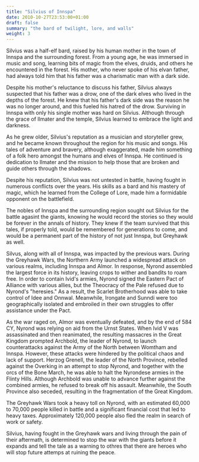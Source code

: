 ```yaml
---
title: "Silvius of Innspa"
date: 2010-10-27T23:53:00+01:00
draft: false
summary: "the bard of twilight, lore, and walls"
weight: 3
---
```

Silvius was a half-elf bard, raised by his human mother in the town of Innspa and the surrounding forest. From a young age, he was immersed in music and song, learning bits of magic from the elves, druids, and others he encountered in the forest. His mother, who never spoke of his elvan father, had always told him that his father was a charismatic man with a dark side.

Despite his mother's reluctance to discuss his father, Silvius always suspected that his father was a drow, one of the dark elves who lived in the depths of the forest. He knew that his father's dark side was the reason he was no longer around, and this fueled his hatred of the drow. Surviving in Innspa with only his single mother was hard on Silvius. Although through the grace of Ilmater and the temple, Silvius learned to embrace the light and darkness. 

As he grew older, Silvius's reputation as a musician and storyteller grew, and he became known throughout the region for his music and songs. His tales of adventure and bravery, although exaggerated, made him something of a folk hero amongst the humans and elves of Innspa. He continued is dedication to Ilmater and the mission to help those that are broken and guide others through the shadows.

Despite his reputation, Silvius was not untested in battle, having fought in numerous conflicts over the years. His skills as a bard and his mastery of magic, which he learned from the College of Lore, made him a formidable opponent on the battlefield.

The nobles of Innspa and the surrounding region sought out Silvius for the battle agasint the giants, knowing he would record the stories so they would be forever in the annals of history. They knew if the team survived that this tales, if properly told, would be remembered for generations to come, and would be a permanent part of the history of not just Innspa, but Greyhawk as well. 

Silvus, along with all of Innspa, was impacted by the previous wars. During the Greyhawk Wars, the Northern Army launched a widespread attack on various realms, including Innspa and Almor. In response, Nyrond assembled the largest force in its history, leaving crops to wither and bandits to roam free. In order to contain Ivid's armies, Nyrond signed the Eastern Pact of Alliance with various allies, but the Theocracy of the Pale refused due to Nyrond's "heresies." As a result, the Scarlet Brotherhood was able to take control of Idee and Onnwal. Meanwhile, Irongate and Sunndi were too geographically isolated and embroiled in their own struggles to offer assistance under the Pact.

As the war raged on, Almor was eventually defeated, and by the end of 584 CY, Nyrond was relying on aid from the Urnst States. When Ivid V was assassinated and then reanimated, the resulting massacres in the Great Kingdom prompted Archbold, the leader of Nyrond, to launch counterattacks against the Army of the North between Womtham and Innspa. However, these attacks were hindered by the political chaos and lack of support. Herzog Grenell, the leader of the North Province, rebelled against the Overking in an attempt to stop Nyrond, and together with the orcs of the Bone March, he was able to halt the Nyrondese armies in the Flinty Hills. Although Archbold was unable to advance further against the combined armies, he refused to break off his assault. Meanwhile, the South Province also seceded, resulting in the fragmentation of the Great Kingdom.

The Greyhawk Wars took a heavy toll on Nyrond, with an estimated 60,000 to 70,000 people killed in battle and a significant financial cost that led to heavy taxes. Approximately 120,000 people also fled the realm in search of work or safety. 

Silvius, having fought in the Greyhawk wars and living through the pain of their aftermath, is determined to stop the war with the giants before it expands and tell the tale as a warning to othres that there are heroes who will stop future attemps at ruining the peace. 
